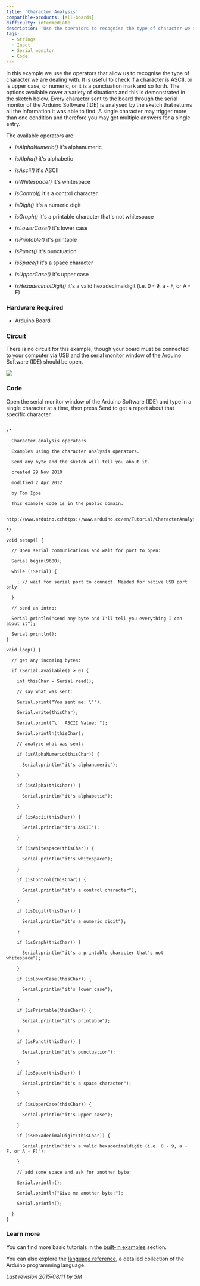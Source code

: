 ```yaml
---
title: 'Character Analysis'
compatible-products: [all-boards]
difficulty: intermediate
description: 'Use the operators to recognise the type of character we are dealing with.'
tags:
  - Strings
  - Input
  - Serial monitor
  - Code
---
```


In this example we use the operators that allow us to recognise the type of character we are dealing with. It is useful to check if a character is  ASCII, or is upper case, or numeric, or it is a punctuation mark and so forth. The options available cover a variety of situations and this is demonstrated in the sketch below. Every character sent to the board through the serial monitor of the Arduino Software (IDE) is analysed by the sketch that returns all the information it was able to find.  A single character may trigger more than one condition and therefore you may get multiple answers for a single entry.

The available operators are:

- *isAlphaNumeric()*
 it's alphanumeric

- *isAlpha()*
 it's alphabetic

- *isAscii()*
 it's ASCII

- *isWhitespace()*
 it's whitespace

- *isControl()*
 it's a control character

- *isDigit()*
 it's a numeric digit

- *isGraph()*
 it's a printable character that's not whitespace

- *isLowerCase()*
 it's lower case

- *isPrintable()*
 it's printable

- *isPunct()*
 it's punctuation

- *isSpace()*
 it's a space character

- *isUpperCase()*
 it's upper case

- *isHexadecimalDigit()*
 it's a valid hexadecimaldigit (i.e. 0 - 9, a - F, or A - F)

### Hardware Required

- Arduino Board

### Circuit

There is no circuit for this example, though your board must be connected to your computer via USB and the serial monitor window of the Arduino Software (IDE) should be open.

![](assets/circuit.png)


### Code

Open the serial monitor window of the Arduino Software (IDE) and type in a single character at a time, then press Send to get a report about that specific character.

```arduino

/*

  Character analysis operators

  Examples using the character analysis operators.

  Send any byte and the sketch will tell you about it.

  created 29 Nov 2010

  modified 2 Apr 2012

  by Tom Igoe

  This example code is in the public domain.

  http://www.arduino.cchttps://www.arduino.cc/en/Tutorial/CharacterAnalysis

*/

void setup() {

  // Open serial communications and wait for port to open:

  Serial.begin(9600);

  while (!Serial) {

    ; // wait for serial port to connect. Needed for native USB port only

  }

  // send an intro:

  Serial.println("send any byte and I'll tell you everything I can about it");

  Serial.println();
}

void loop() {

  // get any incoming bytes:

  if (Serial.available() > 0) {

    int thisChar = Serial.read();

    // say what was sent:

    Serial.print("You sent me: \'");

    Serial.write(thisChar);

    Serial.print("\'  ASCII Value: ");

    Serial.println(thisChar);

    // analyze what was sent:

    if (isAlphaNumeric(thisChar)) {

      Serial.println("it's alphanumeric");

    }

    if (isAlpha(thisChar)) {

      Serial.println("it's alphabetic");

    }

    if (isAscii(thisChar)) {

      Serial.println("it's ASCII");

    }

    if (isWhitespace(thisChar)) {

      Serial.println("it's whitespace");

    }

    if (isControl(thisChar)) {

      Serial.println("it's a control character");

    }

    if (isDigit(thisChar)) {

      Serial.println("it's a numeric digit");

    }

    if (isGraph(thisChar)) {

      Serial.println("it's a printable character that's not whitespace");

    }

    if (isLowerCase(thisChar)) {

      Serial.println("it's lower case");

    }

    if (isPrintable(thisChar)) {

      Serial.println("it's printable");

    }

    if (isPunct(thisChar)) {

      Serial.println("it's punctuation");

    }

    if (isSpace(thisChar)) {

      Serial.println("it's a space character");

    }

    if (isUpperCase(thisChar)) {

      Serial.println("it's upper case");

    }

    if (isHexadecimalDigit(thisChar)) {

      Serial.println("it's a valid hexadecimaldigit (i.e. 0 - 9, a - F, or A - F)");

    }

    // add some space and ask for another byte:

    Serial.println();

    Serial.println("Give me another byte:");

    Serial.println();

  }
}
```

### Learn more

You can find more basic tutorials in the [built-in examples](/built-in-examples) section.

You can also explore the [language reference](https://www.arduino.cc/reference/en/), a detailed collection of the Arduino programming language.

*Last revision 2015/08/11 by SM*